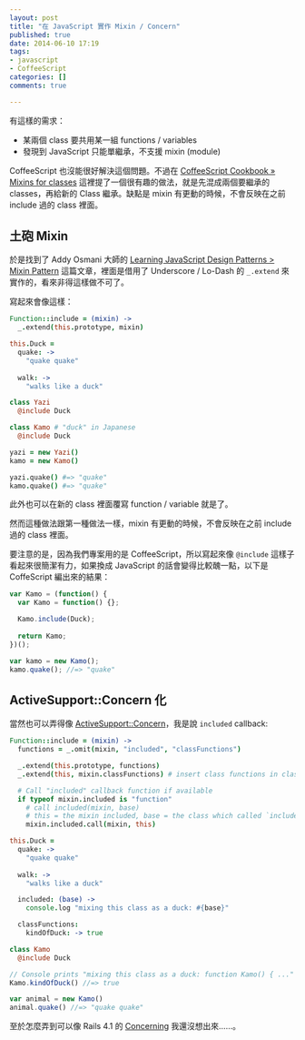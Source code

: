 ```yaml
---
layout: post
title: "在 JavaScript 實作 Mixin / Concern"
published: true
date: 2014-06-10 17:19
tags:
- javascript
- CoffeeScript
categories: []
comments: true

---
```

有這樣的需求：

* 某兩個 class 要共用某一組 functions / variables
* 發現到 JavaScript 只能單繼承，不支援 mixin (module)

CoffeeScript 也沒能很好解決這個問題。不過在 [CoffeeScript Cookbook » Mixins for classes](http://coffeescriptcookbook.com/chapters/classes_and_objects/mixins) 這裡提了一個很有趣的做法，就是先混成兩個要繼承的 classes，再給新的 Class 繼承。缺點是 mixin 有更動的時候，不會反映在之前 include 過的 class 裡面。

## 土砲 Mixin

於是找到了 Addy Osmani 大師的 [Learning JavaScript Design Patterns > Mixin Pattern](http://addyosmani.com/resources/essentialjsdesignpatterns/book/#mixinpatternjavascript) 這篇文章，裡面是借用了 Underscore / Lo-Dash 的 `_.extend` 來實作的，看來非得這樣做不可了。

寫起來會像這樣：

```coffeescript concern.js.coffee
Function::include = (mixin) ->
  _.extend(this.prototype, mixin)
```

```coffeescript duck.js.coffee
this.Duck =
  quake: ->
    "quake quake"
  
  walk: ->
    "walks like a duck"
```

```coffeescript yazi.js.coffee
class Yazi
  @include Duck
```

```coffeescript kamo.js.coffee
class Kamo # "duck" in Japanese
  @include Duck
```

```coffeescript app.js.coffee
yazi = new Yazi()
kamo = new Kamo()

yazi.quake() #=> "quake"
kamo.quake() #=> "quake"
```

此外也可以在新的 class 裡面覆寫 function / variable 就是了。

然而這種做法跟第一種做法一樣，mixin 有更動的時候，不會反映在之前 include 過的 class 裡面。

要注意的是，因為我們專案用的是 CoffeeScript，所以寫起來像 `@include` 這樣子看起來很簡潔有力，如果換成 JavaScript 的話會變得比較醜一點，以下是 CoffeScript 編出來的結果：

```javascript kamo.js
var Kamo = (function() {
  var Kamo = function() {};

  Kamo.include(Duck);
  
  return Kamo;
})();

var kamo = new Kamo();
kamo.quake(); //=> "quake"
```

## ActiveSupport::Concern 化

當然也可以弄得像 [ActiveSupport::Concern](http://api.rubyonrails.org/classes/ActiveSupport/Concern.html)，我是說 `included` callback:

```coffeescript concern.js.coffee
Function::include = (mixin) ->
  functions = _.omit(mixin, "included", "classFunctions")

  _.extend(this.prototype, functions)
  _.extend(this, mixin.classFunctions) # insert class functions in class itself

  # Call "included" callback function if available
  if typeof mixin.included is "function"
    # call included(mixin, base)
    # this = the mixin included, base = the class which called `include`
    mixin.included.call(mixin, this)
```

```coffeescript duck.js.coffee
this.Duck =
  quake: ->
    "quake quake"
  
  walk: ->
    "walks like a duck" 

  included: (base) ->
    console.log "mixing this class as a duck: #{base}"

  classFunctions:
    kindOfDuck: -> true
```

```coffeescript kamo.js.coffee
class Kamo
  @include Duck
```

```js app.js
// Console prints "mixing this class as a duck: function Kamo() { ..."
Kamo.kindOfDuck() //=> true

var animal = new Kamo()
animal.quake() //=> "quake quake"
```

至於怎麼弄到可以像 Rails 4.1 的 [Concerning](http://api.rubyonrails.org/classes/Module/Concerning.html) 我還沒想出來……。
